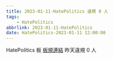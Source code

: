 ```yaml
---
title: 2023-01-11-HatePolitics 違規 0 人
tags:
    - HatePolitics
abbrlink: 2023-01-11-HatePolitics
date: HatePolitics-2023-01-11 12:00:00
---
```

HatePolitics 板 [板規連結](https://www.ptt.cc/bbs/HatePolitics/M.1617115262.A.D60.html)
昨天違規 0 人
